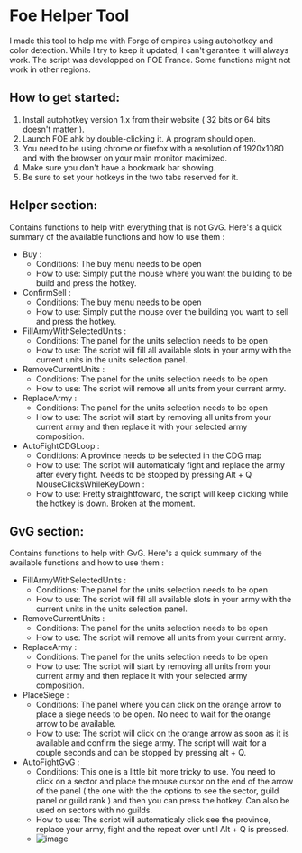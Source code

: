  # Foe Helper Tool
 
 I made this tool to help me with Forge of empires using autohotkey and color detection. While I try to keep it updated, I can't garantee it will always work. The script was developped on FOE France. Some functions might not work in other regions. 
 
## How to get started:

1. Install autohotkey version 1.x from their website ( 32 bits or 64 bits doesn't matter ).
2. Launch FOE.ahk by double-clicking it. A program should open.
3. You need to be using chrome or firefox with a resolution of 1920x1080 and with the browser on your main monitor maximized.
4. Make sure you don't have a bookmark bar showing.
5. Be sure to set your hotkeys in the two tabs reserved for it.


## Helper section:

Contains functions to help with everything that is not GvG. Here's a quick summary of the available functions and how to use them :

* Buy : 
  * Conditions: The buy menu needs to be open
  * How to use: Simply put the mouse where you want the building to be build and press the hotkey.
* ConfirmSell : 
  * Conditions: The buy menu needs to be open
  * How to use: Simply put the mouse over the building you want to sell and press the hotkey.
* FillArmyWithSelectedUnits : 
  * Conditions: The panel for the units selection needs to be open
  * How to use: The script will fill all available slots in your army with the current units in the units selection panel.
* RemoveCurrentUnits : 
  * Conditions: The panel for the units selection needs to be open
  * How to use: The script will remove all units from your current army.
* ReplaceArmy : 
  * Conditions: The panel for the units selection needs to be open
  * How to use: The script will start by removing all units from your current army and then replace it with your selected army composition.
* AutoFightCDGLoop : 
  * Conditions: A province needs to be selected in the CDG map
  * How to use: The script will automaticaly fight and replace the army after every fight. Needs to be stopped by pressing Alt + Q
MouseClicksWhileKeyDown :
  * How to use: Pretty straightfoward, the script will keep clicking while the hotkey is down. Broken at the moment.

 ## GvG section:

Contains functions to help with GvG. Here's a quick summary of the available functions and how to use them :

* FillArmyWithSelectedUnits : 
  * Conditions: The panel for the units selection needs to be open
  * How to use: The script will fill all available slots in your army with the current units in the units selection panel.
* RemoveCurrentUnits : 
  * Conditions: The panel for the units selection needs to be open
  * How to use: The script will remove all units from your current army.
* ReplaceArmy : 
  * Conditions: The panel for the units selection needs to be open
  * How to use: The script will start by removing all units from your current army and then replace it with your selected army composition.
* PlaceSiege : 
  * Conditions: The panel where you can click on the orange arrow to place a siege needs to be open. No need to wait for the orange arrow to be available.
  * How to use: The script will click on the orange arrow as soon as it is available and confirm the siege army. The script will wait for a couple seconds and can be stopped by pressing alt + Q.
* AutoFightGvG :
  * Conditions: This one is a little bit more tricky to use. You need to click on a sector and place the mouse cursor on the end of the arrow of the panel ( the one with the the options to see the sector, guild panel or guild rank ) and then you can press the hotkey. Can also be used on sectors with no guilds.
  * How to use: The script will automaticaly click see the province, replace your army, fight and the repeat over until Alt + Q is pressed.
  * ![image](https://user-images.githubusercontent.com/7028006/111886135-5d6c0680-89a2-11eb-8605-899b1c204641.png)

  
